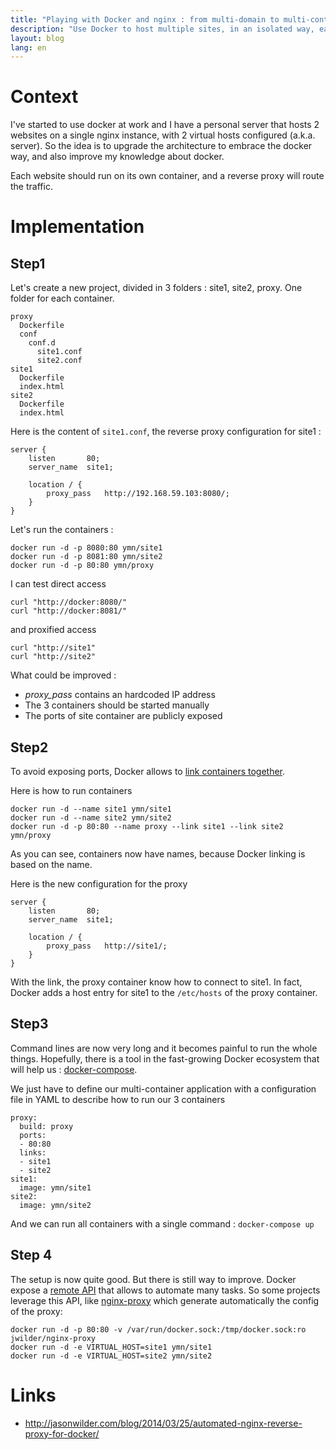 ```yaml
---
title: "Playing with Docker and nginx : from multi-domain to multi-container"
description: "Use Docker to host multiple sites, in an isolated way, each on in his own container."
layout: blog
lang: en
---
```

# Context

I've started to use docker at work and I have a personal server that hosts 2 websites on a single
nginx instance, with 2 virtual hosts configured (a.k.a. server). So the idea is to upgrade the
architecture to embrace the docker way, and also improve my knowledge about docker.

Each website should run on its own container, and a reverse proxy will route the traffic.

# Implementation

## Step1

Let's create a new project, divided in 3 folders : site1, site2, proxy. One folder for each
container.

```
proxy
  Dockerfile
  conf
    conf.d
      site1.conf
      site2.conf
site1
  Dockerfile
  index.html
site2
  Dockerfile
  index.html
```

Here is the content of `site1.conf`, the reverse proxy configuration for site1 :

```
server {
    listen       80;
    server_name  site1;

    location / {
        proxy_pass   http://192.168.59.103:8080/;
    }
}
```

Let's run the containers :

```
docker run -d -p 8080:80 ymn/site1
docker run -d -p 8081:80 ymn/site2
docker run -d -p 80:80 ymn/proxy
```

I can test direct access

```
curl "http://docker:8080/"
curl "http://docker:8081/"
```

and proxified access

```
curl "http://site1"
curl "http://site2"
```

What could be improved :

-   *proxy\_pass* contains an hardcoded IP address
-   The 3 containers should be started manually
-   The ports of site container are publicly exposed

## Step2

To avoid exposing ports, Docker allows to [link containers
together](http://docs.docker.com/userguide/dockerlinks/).

Here is how to run containers

```
docker run -d --name site1 ymn/site1
docker run -d --name site2 ymn/site2
docker run -d -p 80:80 --name proxy --link site1 --link site2 ymn/proxy
```

As you can see, containers now have names, because Docker linking is based on the name.

Here is the new configuration for the proxy

```
server {
    listen       80;
    server_name  site1;

    location / {
        proxy_pass   http://site1/;
    }
}
```

With the link, the proxy container know how to connect to site1. In fact, Docker adds a host entry
for site1 to the `/etc/hosts` of the proxy container.

## Step3

Command lines are now very long and it becomes painful to run the whole things. Hopefully, there is
a tool in the fast-growing Docker ecosystem that will help us :
[docker-compose](https://docs.docker.com/compose/).

We just have to define our multi-container application with a configuration file in YAML to describe
how to run our 3 containers

```
proxy:
  build: proxy
  ports:
  - 80:80
  links:
  - site1
  - site2
site1:
  image: ymn/site1
site2:
  image: ymn/site2
```

And we can run all containers with a single command : `docker-compose up`

## Step 4

The setup is now quite good. But there is still way to improve. Docker expose a [remote
API](http://docs.docker.com/reference/api/docker_remote_api/) that allows to automate many tasks. So
some projects leverage this API, like [nginx-proxy](https://github.com/jwilder/nginx-proxy) which
generate automatically the config of the proxy:

```
docker run -d -p 80:80 -v /var/run/docker.sock:/tmp/docker.sock:ro jwilder/nginx-proxy
docker run -d -e VIRTUAL_HOST=site1 ymn/site1
docker run -d -e VIRTUAL_HOST=site2 ymn/site2
```

# Links

-   http://jasonwilder.com/blog/2014/03/25/automated-nginx-reverse-proxy-for-docker/

